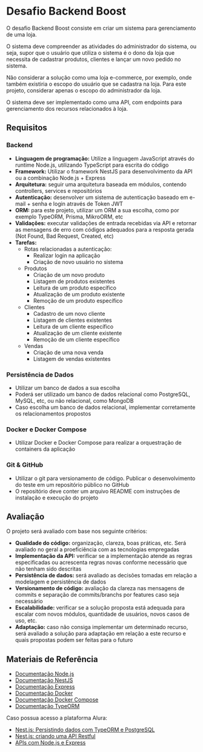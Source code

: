 # Desafio Backend Boost

O desafio Backend Boost consiste em criar um sistema para gerenciamento de uma loja.

O sistema deve compreender as atividades do administrador do sistema, ou seja, supor que o usuário que utiliza o sistema é o dono da loja que necessita de cadastrar produtos, clientes e lançar um novo pedido no sistema.

Não considerar a solução como uma loja e-commerce, por exemplo, onde também existiria o escopo do usuário que se cadastra na loja. Para este projeto, considerar apenas o escopo do administrador da loja.

O sistema deve ser implementado como uma API, com endpoints para gerenciamento dos recursos relacionados à loja.

## Requisitos

### Backend

- **Linguagem de programação:** Utilize a linguagem JavaScript através do runtime Node.js, utilizando TypeScript para escrita do código
- **Framework:** Utilizar o framework NestJS para desenvolvimento da API ou a combinação Node.js + Express
- **Arquitetura:** seguir uma arquitetura baseada em módulos, contendo controllers, services e repositórios
- **Autenticação:** desenvolver um sistema de autenticação baseado em e-mail + senha e login através de Token JWT
- **ORM:** para este projeto, utilizar um ORM a sua escolha, como por exemplo TypeORM, Prisma, MikroORM, etc
- **Validações:** executar validações de entrada recebidas via API e retornar as mensagens de erro com códigos adequados para a resposta gerada (Not Found, Bad Request, Created, etc)
- **Tarefas:**
  - Rotas relacionadas a autenticação:
    - Realizar login na aplicação
    - Criação de novo usuário no sistema
  - Produtos
    - Criação de um novo produto
    - Listagem de produtos existentes
    - Leitura de um produto específico
    - Atualização de um produto existente
    - Remoção de um produto específico
  - Clientes
    - Cadastro de um novo cliente
    - Listagem de clientes existentes
    - Leitura de um cliente específico
    - Atualização de um cliente existente
    - Remoção de um cliente específico
  - Vendas
    - Criação de uma nova venda
    - Listagem de vendas existentes

### Persistência de Dados

- Utilizar um banco de dados a sua escolha
- Poderá ser utilizado um banco de dados relacional como PostgreSQL, MySQL, etc, ou não relacional, como MongoDB
- Caso escolha um banco de dados relacional, implementar corretamente os relacionamentos propostos

### Docker e Docker Compose

- Utilizar Docker e Docker Compose para realizar a orquestração de containers da aplicação

### Git & GitHub

- Utilizar o git para versionamento de código. Publicar o desenvolvimento do teste em um repositório público no GitHub
- O repositório deve conter um arquivo README com instruções de instalação e execução do projeto

## Avaliação

O projeto será avaliado com base nos seguinte critérios:

- **Qualidade do código:** organização, clareza, boas práticas, etc. Será avaliado no geral a proeficiência com as tecnologias empregadas
- **Implementação da API:** verificar se a implementação atende as regras especificadas ou acrescenta regras novas conforme necessário que não tenham sido descritas
- **Persistência de dados:** será avaliado as decisões tomadas em relação a modelagem e persistência de dados
- **Versionamento de código:** avaliação da clareza nas mensagens de commits e separação de commits/branchs por features caso seja necessário
- **Escalabilidade:** verificar se a solução proposta está adequada para escalar com novos módulos, quantidade de usuários, novos casos de uso, etc.
- **Adaptação:** caso não consiga implementar um determinado recurso, será avaliado a solução para adaptação em relação a este recurso e quais propostas podem ser feitas para o futuro

## Materiais de Referência

- [Documentação Node.js](https://nodejs.org/en)
- [Documentação NestJS](https://nestjs.com/)
- [Documentação Express](https://expressjs.com/)
- [Documentação Docker](https://docs.docker.com/)
- [Documentação Docker Compose](https://docs.docker.com/compose/)
- [Documentação TypeORM](https://typeorm.io/)

Caso possua acesso a plataforma Alura:

- [Nest.js: Persistindo dados com TypeORM e PostgreSQL](https://cursos.alura.com.br/course/nest-js-typeorm)
- [Nest.js: criando uma API Restful](https://cursos.alura.com.br/course/nestjs-criando-api-resftul)
- [APIs com Node.js e Express](https://cursos.alura.com.br/formacao-node-js-express)
